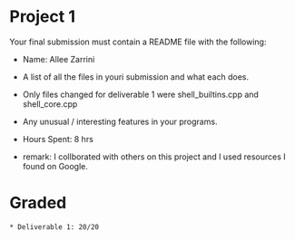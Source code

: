 # Project 1

Your final submission must contain a README file with the following:
 * Name: Allee Zarrini
 * A list of all the files in youri submission and what each does.
  * Only files changed for deliverable 1 were shell_builtins.cpp and shell_core.cpp
 * Any unusual / interesting features in your programs.
 * Hours Spent: 8 hrs

 * remark: I collborated with others on this project and I used resources I found on Google. 

# Graded 
	* Deliverable 1: 20/20 

